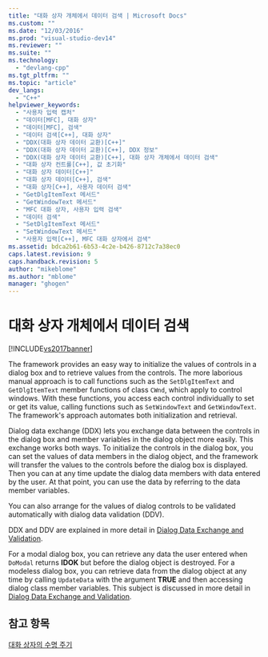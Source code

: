 ```yaml
---
title: "대화 상자 개체에서 데이터 검색 | Microsoft Docs"
ms.custom: ""
ms.date: "12/03/2016"
ms.prod: "visual-studio-dev14"
ms.reviewer: ""
ms.suite: ""
ms.technology: 
  - "devlang-cpp"
ms.tgt_pltfrm: ""
ms.topic: "article"
dev_langs: 
  - "C++"
helpviewer_keywords: 
  - "사용자 입력 캡처"
  - "데이터[MFC], 대화 상자"
  - "데이터[MFC], 검색"
  - "데이터 검색[C++], 대화 상자"
  - "DDX(대화 상자 데이터 교환)[C++]"
  - "DDX(대화 상자 데이터 교환)[C++], DDX 정보"
  - "DDX(대화 상자 데이터 교환)[C++], 대화 상자 개체에서 데이터 검색"
  - "대화 상자 컨트롤[C++], 값 초기화"
  - "대화 상자 데이터[C++]"
  - "대화 상자 데이터[C++], 검색"
  - "대화 상자[C++], 사용자 데이터 검색"
  - "GetDlgItemText 메서드"
  - "GetWindowText 메서드"
  - "MFC 대화 상자, 사용자 입력 검색"
  - "데이터 검색"
  - "SetDlgItemText 메서드"
  - "SetWindowText 메서드"
  - "사용자 입력[C++], MFC 대화 상자에서 검색"
ms.assetid: bdca2b61-6b53-4c2e-b426-8712c7a38ec0
caps.latest.revision: 9
caps.handback.revision: 5
author: "mikeblome"
ms.author: "mblome"
manager: "ghogen"
---
```

# 대화 상자 개체에서 데이터 검색
[!INCLUDE[vs2017banner](../assembler/inline/includes/vs2017banner.md)]

The framework provides an easy way to initialize the values of controls in a dialog box and to retrieve values from the controls.  The more laborious manual approach is to call functions such as the `SetDlgItemText` and `GetDlgItemText` member functions of class `CWnd`, which apply to control windows.  With these functions, you access each control individually to set or get its value, calling functions such as `SetWindowText` and `GetWindowText`.  The framework's approach automates both initialization and retrieval.  
  
 Dialog data exchange \(DDX\) lets you exchange data between the controls in the dialog box and member variables in the dialog object more easily.  This exchange works both ways.  To initialize the controls in the dialog box, you can set the values of data members in the dialog object, and the framework will transfer the values to the controls before the dialog box is displayed.  Then you can at any time update the dialog data members with data entered by the user.  At that point, you can use the data by referring to the data member variables.  
  
 You can also arrange for the values of dialog controls to be validated automatically with dialog data validation \(DDV\).  
  
 DDX and DDV are explained in more detail in [Dialog Data Exchange and Validation](../mfc/dialog-data-exchange-and-validation.md).  
  
 For a modal dialog box, you can retrieve any data the user entered when `DoModal` returns **IDOK** but before the dialog object is destroyed.  For a modeless dialog box, you can retrieve data from the dialog object at any time by calling `UpdateData` with the argument **TRUE** and then accessing dialog class member variables.  This subject is discussed in more detail in [Dialog Data Exchange and Validation](../mfc/dialog-data-exchange-and-validation.md).  
  
## 참고 항목  
 [대화 상자의 수명 주기](../mfc/life-cycle-of-a-dialog-box.md)